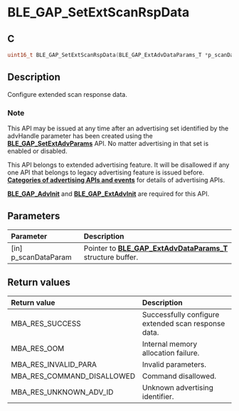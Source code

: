 # BLE_GAP_SetExtScanRspData

## C

```c
uint16_t BLE_GAP_SetExtScanRspData(BLE_GAP_ExtAdvDataParams_T *p_scanDataParam);
```

## Description

Configure extended scan response data.

### Note

This API may be issued at any time after an advertising set identified by the advHandle
parameter has been created using the **[BLE_GAP_SetExtAdvParams](GUID-D6C5A741-6975-488F-A6AB-B54889B7EBFC.md)** API.
No matter advertising in that set is enabled or disabled.

This API belongs to extended advertising feature. It will be disallowed if any one API that belongs to legacy advertising feature is issued before. **[Categories of advertising APIs and events](GUID-6250C306-2D62-4631-A4F9-616BBCCC48AC.md)** for details of advertising APIs.

**[BLE_GAP_AdvInit](GUID-00582C15-26DA-41D8-8125-1FDD13BCF632.md)** and **[BLE_GAP_ExtAdvInit](GUID-D2DBC15F-67D6-431E-9D69-DAE11D195641.md)** are required for this API.

## Parameters

|Parameter|Description|
|:---|:---|
|\[in\] p_scanDataParam|Pointer to **[BLE_GAP_ExtAdvDataParams_T](GUID-F3FA9FA8-F54B-4770-93C2-6DFD5AB8D05A.md)** structure buffer.|

## Return values

|Return value|Description|
|:---|:---|
MBA_RES_SUCCESS|Successfully configure extended scan response data.|
MBA_RES_OOM|Internal memory allocation failure.|
MBA_RES_INVALID_PARA|Invalid parameters.|
MBA_RES_COMMAND_DISALLOWED|Command disallowed.|
MBA_RES_UNKNOWN_ADV_ID|Unknown advertising identifier.|
